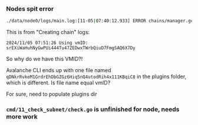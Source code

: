 ### Nodes spit error

```bash
./data/node0/logs/main.log:[11-05|07:40:12.933] ERROR chains/manager.go:404 error creating chain {"subnetID": "J1XKcNUAAfkSGvF9uRZaM5ngSUCQEWNVDv6XzNmZnSsSC2rzw", "chainID": "2LGZYfs4gUzUyhS5P929nCBCbauBiPWwwcqUYcjvGMFXJuqRa2", "chainAlias": "2LGZYfs4gUzUyhS5P929nCBCbauBiPWwwcqUYcjvGMFXJuqRa2", "vmID": "srEXiWaHuhNyGwPUi444Tu47ZEDwxTWrbQiuD7FmgSAQ6X7Dy", "error": "error while getting vmFactory: \"srEXiWaHuhNyGwPUi444Tu47ZEDwxTWrbQiuD7FmgSAQ6X7Dy\" was not found"}
```

This is from "Creating chain" logs:
```
2024/11/05 07:51:26 Using vmID: srEXiWaHuhNyGwPUi444Tu47ZEDwxTWrbQiuD7FmgSAQ6X7Dy
```

So why do we have this VMID?!

Avalanche CLI ends up with one file named `qDNkrRvkeM1GrdrEhDbGZGz6Hiq5nQ4utodRih4x111KBqiC8` in the plugins folder, which is different. Is file name equal vmID?

For sure, need to populate plugins dir

### `cmd/11_check_subnet/check.go` is unfinished for node, needs more work

